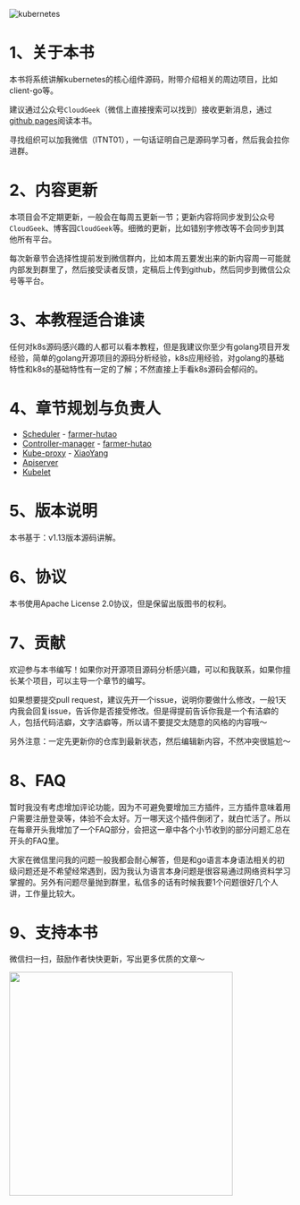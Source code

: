 ![kubernetes](./image/k8s-source-code.png)

# 1、关于本书

本书将系统讲解kubernetes的核心组件源码，附带介绍相关的周边项目，比如client-go等。

建议通过公众号`CloudGeek`（微信上直接搜索可以找到）接收更新消息，通过[<u>github pages</u>](https://farmer-hutao.github.io/k8s-source-code-analysis/)阅读本书。

寻找组织可以加我微信（ITNT01），一句话证明自己是源码学习者，然后我会拉你进群。

# 2、内容更新

本项目会不定期更新，一般会在每周五更新一节；更新内容将同步发到公众号`CloudGeek`、博客园`CloudGeek`等。细微的更新，比如错别字修改等不会同步到其他所有平台。

每次新章节会选择性提前发到微信群内，比如本周五要发出来的新内容周一可能就内部发到群里了，然后接受读者反馈，定稿后上传到github，然后同步到微信公众号等平台。

# 3、本教程适合谁读

任何对k8s源码感兴趣的人都可以看本教程，但是我建议你至少有golang项目开发经验，简单的golang开源项目的源码分析经验，k8s应用经验，对golang的基础特性和k8s的基础特性有一定的了解；不然直接上手看k8s源码会郁闷的。

# 4、章节规划与负责人

- [Scheduler](core/scheduler/README.md) - [farmer-hutao](https://github.com/farmer-hutao)
- [Controller-manager](core/controller-manager/README.md)  - [farmer-hutao](https://github.com/farmer-hutao)
- [Kube-proxy](core/kube-proxy/README.md) - [XiaoYang](https://github.com/gotoolkits)
- [Apiserver](core/apiserver/README.md)
- [Kubelet](core/kubelet/README.md)

# 5、版本说明

本书基于：v1.13版本源码讲解。

# 6、协议

本书使用Apache License 2.0协议，但是保留出版图书的权利。

# 7、贡献

欢迎参与本书编写！如果你对开源项目源码分析感兴趣，可以和我联系，如果你擅长某个项目，可以主导一个章节的编写。

如果想要提交pull request，建议先开一个issue，说明你要做什么修改，一般1天内我会回复issue，告诉你是否接受修改。但是得提前告诉你我是一个有洁癖的人，包括代码洁癖，文字洁癖等，所以请不要提交太随意的风格的内容哦～

另外注意：一定先更新你的仓库到最新状态，然后编辑新内容，不然冲突很尴尬～

# 8、FAQ

暂时我没有考虑增加评论功能，因为不可避免要增加三方插件，三方插件意味着用户需要注册登录等，体验不会太好。万一哪天这个插件倒闭了，就白忙活了。所以在每章开头我增加了一个FAQ部分，会把这一章中各个小节收到的部分问题汇总在开头的FAQ里。

大家在微信里问我的问题一般我都会耐心解答，但是和go语言本身语法相关的初级问题还是不希望经常遇到，因为我认为语言本身问题是很容易通过网络资料学习掌握的。另外有问题尽量抛到群里，私信多的话有时候我要1个问题很好几个人讲，工作量比较大。

# 9、支持本书

微信扫一扫，鼓励作者快快更新，写出更多优质的文章～

<img src="image/README/wx.jpg" width="400"  align=center />

